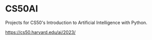 # CS50AI
Projects for CS50's Introduction to Artificial Intelligence with Python.


https://cs50.harvard.edu/ai/2023/
